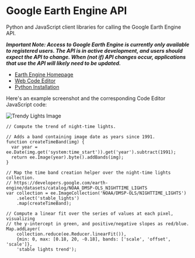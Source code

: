 Google Earth Engine API
=======================

Python and JavaScript client libraries for calling the Google Earth Engine API.

_**Important Note: Access to Google Earth Engine is currently only available to
registered users. The API is in active development, and users should expect the
API to change.  When (not if) API changes occur, applications that use the API
will likely need to be updated.**_

-   [Earth Engine Homepage](https://earthengine.google.com/)
-   [Web Code Editor](https://code.earthengine.google.com/)
-   [Python
    Installation](https://developers.google.com/earth-engine/python_install)

Here's an example screenshot and the corresponding Code Editor JavaScript code:

![Trendy Lights Image](https://raw.github.com/google/earthengine-api/master/trendy-lights.png)

    // Compute the trend of night-time lights.

    // Adds a band containing image date as years since 1991.
    function createTimeBand(img) {
      var year = ee.Date(img.get('system:time_start')).get('year').subtract(1991);
      return ee.Image(year).byte().addBands(img);
    }

    // Map the time band creation helper over the night-time lights collection.
    // https://developers.google.com/earth-engine/datasets/catalog/NOAA_DMSP-OLS_NIGHTTIME_LIGHTS
    var collection = ee.ImageCollection('NOAA/DMSP-OLS/NIGHTTIME_LIGHTS')
        .select('stable_lights')
        .map(createTimeBand);

    // Compute a linear fit over the series of values at each pixel, visualizing
    // the y-intercept in green, and positive/negative slopes as red/blue.
    Map.addLayer(
        collection.reduce(ee.Reducer.linearFit()),
        {min: 0, max: [0.18, 20, -0.18], bands: ['scale', 'offset', 'scale']},
        'stable lights trend');
